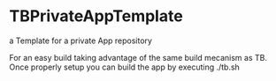 # TBPrivateAppTemplate
a Template for a private App repository

For an easy build taking advantage of the same build mecanism as TB.
Once properly setup you can build the app by executing ./tb.sh
